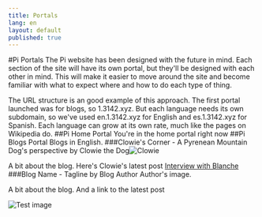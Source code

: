 ```yaml
---
title: Portals
lang: en
layout: default
published: true
---
```



#Pi Portals
The Pi website has been designed with the future in mind. Each section of the site will have its own portal, but they'll be designed with each other in mind. This will make it easier to move around the site and become familiar with what to expect where and how to do each type of thing.

The URL structure is an good example of this approach. The first portal launched was for blogs, so 1.3142.xyz. But each language needs its own subdomain, so we've used en.1.3142.xyz for English and es.1.3142.xyz for Spanish. Each language can grow at its own rate, much like the pages on Wikipedia do.
##Pi Home Portal
You're in the home portal right now
##Pi Blogs Portal
Blogs in English.
###Clowie's Corner - A Pyrenean Mountain Dog's perspective
by Clowie the Dog![Clowie](http://clowiescorner.en.1.3142.xyz/wp-content/uploads/sites/4/2015/01/ClowieCameo.png)

A bit about the blog. Here's Clowie's latest post [Interview with Blanche](http://clowiescorner.en.1.3142.xyz/spotlight-on-blanche-aka-the-princess/)
###Blog Name - Tagline
by Blog Author Author's image.

A bit about the blog. And a link to the latest post

![Test image](http://res.cloudinary.com/pi/image/upload/v1435491020/Holm_oak_1100_650_70_bcoh92.jpg)